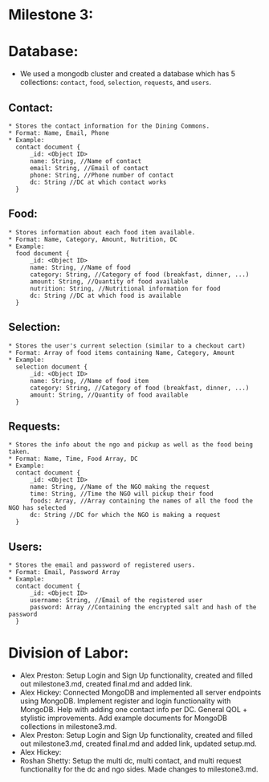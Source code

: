 # Milestone 3: 

# Database:
* We used a mongodb cluster and created a database which has 5 collections: `contact`, `food`, `selection`, `requests`, and `users`.
  
## Contact:
    * Stores the contact information for the Dining Commons.
    * Format: Name, Email, Phone
    * Example:
      contact document { 
          _id: <Object ID>
          name: String, //Name of contact
          email: String, //Email of contact
          phone: String, //Phone number of contact
          dc: String //DC at which contact works
      }
## Food:
    * Stores information about each food item available.
    * Format: Name, Category, Amount, Nutrition, DC
    * Example:
      food document { 
          _id: <Object ID>
          name: String, //Name of food
          category: String, //Category of food (breakfast, dinner, ...)
          amount: String, //Quantity of food available
          nutrition: String, //Nutritional information for food
          dc: String //DC at which food is available
      }
## Selection:
    * Stores the user's current selection (similar to a checkout cart)
    * Format: Array of food items containing Name, Category, Amount
    * Example:
      selection document { 
          _id: <Object ID>
          name: String, //Name of food item
          category: String, //Category of food (breakfast, dinner, ...)
          amount: String, //Quantity of food available
      }
## Requests:
    * Stores the info about the ngo and pickup as well as the food being taken.
    * Format: Name, Time, Food Array, DC
    * Example:
      contact document { 
          _id: <Object ID>
          name: String, //Name of the NGO making the request
          time: String, //Time the NGO will pickup their food
          foods: Array, //Array containing the names of all the food the NGO has selected
          dc: String //DC for which the NGO is making a request
      }
## Users:
    * Stores the email and password of registered users.
    * Format: Email, Password Array
    * Example:
      contact document { 
          _id: <Object ID>
          username: String, //Email of the registered user
          password: Array //Containing the encrypted salt and hash of the password
      }

# Division of Labor: 
* Alex Preston: Setup Login and Sign Up functionality, created and filled out milestone3.md, created final.md and added link.
* Alex Hickey: Connected MongoDB and implemented all server endpoints using MongoDB. Implement register and login functionality with MongoDB. Help with adding one contact info per DC. General QOL + stylistic improvements. Add example documents for MongoDB collections in milestone3.md.
* Alex Preston: Setup Login and Sign Up functionality, created and filled out milestone3.md, created final.md and added link, updated setup.md.
* Alex Hickey:
* Roshan Shetty: Setup the multi dc, multi contact, and multi request functionality for the dc and ngo sides. Made changes to milestone3.md.
